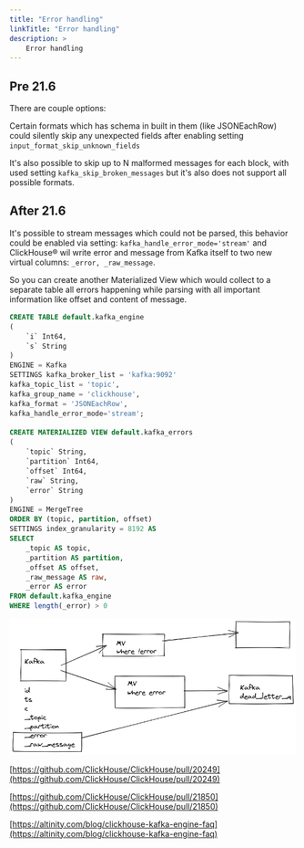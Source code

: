 ```yaml
---
title: "Error handling"
linkTitle: "Error handling"
description: >
    Error handling
---
```

## Pre 21.6

There are couple options:

Certain formats which has schema in built in them (like JSONEachRow) could silently skip any unexpected fields after enabling setting `input_format_skip_unknown_fields`

It's also possible to skip up to N malformed messages for each block, with used setting `kafka_skip_broken_messages` but it's also does not support all possible formats.

## After 21.6

It's possible to stream messages which could not be parsed, this behavior could be enabled via setting: `kafka_handle_error_mode='stream'` and ClickHouse® wil write error and message from Kafka itself to two new virtual columns: `_error, _raw_message`.

So you can create another Materialized View which would collect to a separate table all errors happening while parsing with all important information like offset and content of message.

```sql
CREATE TABLE default.kafka_engine
(
    `i` Int64,
    `s` String
)
ENGINE = Kafka
SETTINGS kafka_broker_list = 'kafka:9092'
kafka_topic_list = 'topic',
kafka_group_name = 'clickhouse',
kafka_format = 'JSONEachRow',
kafka_handle_error_mode='stream';

CREATE MATERIALIZED VIEW default.kafka_errors
(
    `topic` String,
    `partition` Int64,
    `offset` Int64,
    `raw` String,
    `error` String
)
ENGINE = MergeTree
ORDER BY (topic, partition, offset)
SETTINGS index_granularity = 8192 AS
SELECT
    _topic AS topic,
    _partition AS partition,
    _offset AS offset,
    _raw_message AS raw,
    _error AS error
FROM default.kafka_engine
WHERE length(_error) > 0
```

![Table connections](/assets/Untitled-2021-08-05-1027.png)

[https://github.com/ClickHouse/ClickHouse/pull/20249](https://github.com/ClickHouse/ClickHouse/pull/20249)

[https://github.com/ClickHouse/ClickHouse/pull/21850](https://github.com/ClickHouse/ClickHouse/pull/21850)

[https://altinity.com/blog/clickhouse-kafka-engine-faq](https://altinity.com/blog/clickhouse-kafka-engine-faq)
